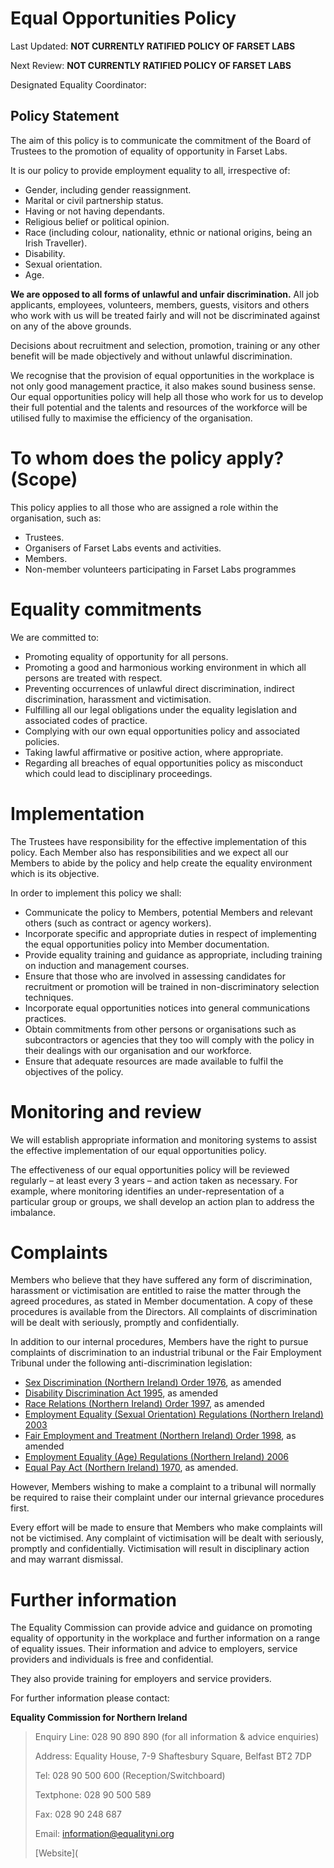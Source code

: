 # Equal Opportunities Policy

Last Updated: **NOT CURRENTLY RATIFIED  POLICY OF FARSET LABS**

Next Review: **NOT CURRENTLY RATIFIED  POLICY OF FARSET LABS**

Designated Equality Coordinator: 

## Policy Statement

The aim of this policy is to communicate the commitment of the Board of Trustees to the promotion of equality of opportunity in Farset Labs.

It is our policy to provide employment equality to all, irrespective of:

* Gender, including gender reassignment.
* Marital or civil partnership status.
* Having or not having dependants.
* Religious belief or political opinion.
* Race (including colour, nationality, ethnic or national origins, being an Irish Traveller).
* Disability.
* Sexual orientation.
* Age.

**We are opposed to all forms of unlawful and unfair discrimination.** All job applicants, employees, volunteers, members, guests, visitors and others who work with us will be treated fairly and will not be discriminated against on any of the above grounds. 

Decisions about recruitment and selection, promotion, training or any other benefit will be made objectively and without unlawful discrimination.

We recognise that the provision of equal opportunities in the workplace is not only good management practice, it also makes sound business sense. Our equal opportunities policy will help all those who work for us to develop their full potential and the talents and resources of the workforce will be utilised fully to maximise the efficiency of the organisation.

# To whom does the policy apply? (Scope)

This policy applies to all those who are assigned a role within the organisation, such as:

* Trustees.
* Organisers of Farset Labs events and activities.
* Members.
* Non-member volunteers participating in Farset Labs programmes

#  Equality commitments

We are committed to:

* Promoting equality of opportunity for all persons.
* Promoting a good and harmonious working environment in which all persons are treated with respect.
* Preventing occurrences of unlawful direct discrimination, indirect discrimination, harassment and victimisation.
* Fulfilling all our legal obligations under the equality legislation and associated codes of practice.
* Complying with our own equal opportunities policy and associated policies.
* Taking lawful affirmative or positive action, where appropriate.
* Regarding all breaches of equal opportunities policy as misconduct which could lead to disciplinary proceedings.

#  Implementation

The Trustees have responsibility for the effective implementation of this policy. Each Member also has responsibilities and we expect all our Members to abide by the policy and help create the equality environment which is its objective.

In order to implement this policy we shall:

* Communicate the policy to Members, potential Members and relevant others (such as contract or agency workers).
* Incorporate specific and appropriate duties in respect of implementing the equal opportunities policy into Member documentation.
* Provide equality training and guidance as appropriate, including training on induction and management courses.
* Ensure that those who are involved in assessing candidates for recruitment or promotion will be trained in non-discriminatory selection techniques.
* Incorporate equal opportunities notices into general communications practices.
* Obtain commitments from other persons or organisations such as subcontractors or agencies that they too will comply with the policy in their dealings with our organisation and our workforce.
* Ensure that adequate resources are made available to fulfil the objectives of the policy.

#  Monitoring and review

We will establish appropriate information and monitoring systems to assist the effective implementation of our equal opportunities policy.

The effectiveness of our equal opportunities policy will be reviewed regularly – at least every 3 years – and action taken as necessary. For example, where monitoring identifies an under-representation of a particular group or groups, we shall develop an action plan to address the imbalance.

#  Complaints

Members who believe that they have suffered any form of discrimination, harassment or victimisation are entitled to raise the matter through the agreed procedures, as stated in Member documentation. A copy of these procedures is available from the Directors. All complaints of discrimination will be dealt with seriously, promptly and confidentially.

In addition to our internal procedures, Members have the right to pursue complaints of discrimination to an industrial tribunal or the Fair Employment Tribunal under the following anti-discrimination legislation:

* [Sex Discrimination (Northern Ireland) Order 1976](https://www.legislation.gov.uk/nisi/1976/1042/contents), as amended
* [Disability Discrimination Act 1995](https://www.legislation.gov.uk/ukpga/1995/50/contents), as amended
* [Race Relations (Northern Ireland) Order 1997](https://www.legislation.gov.uk/nisr/2012/263/contents/made), as amended
* [Employment Equality (Sexual Orientation) Regulations (Northern Ireland) 2003](https://www.legislation.gov.uk/uksi/2004/2519/contents/made)
* [Fair Employment and Treatment (Northern Ireland) Order 1998](https://www.legislation.gov.uk/nisi/1998/3162/contents), as amended
* [Employment Equality (Age) Regulations (Northern Ireland) 2006](https://www.legislation.gov.uk/nisr/2006/261/contents/made)
* [Equal Pay Act (Northern Ireland) 1970](https://www.legislation.gov.uk/apni/1970/32/contents), as amended.

However, Members wishing to make a complaint to a tribunal will normally be required to raise their complaint under our internal grievance procedures first.

Every effort will be made to ensure that Members who make complaints will not be victimised. Any complaint of victimisation will be dealt with seriously, promptly and confidentially. Victimisation will result in disciplinary action and may warrant dismissal.

# Further information

The Equality Commission can provide advice and guidance on promoting equality of opportunity in the workplace and further information on a range of equality issues. Their information and advice to employers, service providers and individuals is free and confidential.

They also provide training for employers and service providers.

For further information please contact:

**Equality Commission for Northern Ireland**

> Enquiry Line: 028 90 890 890 (for all information & advice enquiries)
>
> Address: Equality House, 7-9 Shaftesbury Square, Belfast BT2 7DP
>
> Tel: 028 90 500 600 (Reception/Switchboard)
>
> Textphone: 028 90 500 589
>
> Fax: 028 90 248 687
>
> Email: [information@equalityni.org](mailto:information@equalityni.org)
>
> [Website](